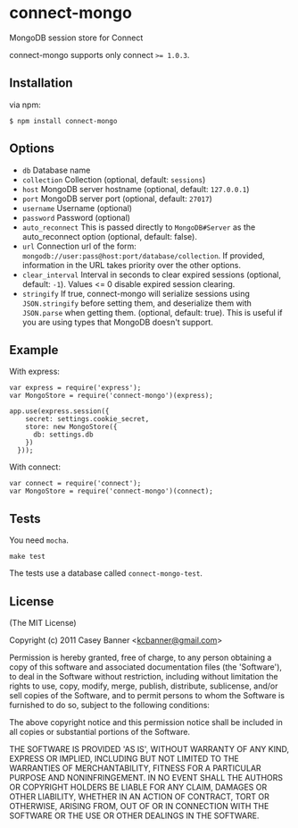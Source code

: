 # connect-mongo

  MongoDB session store for Connect

  connect-mongo supports only connect `>= 1.0.3`.

## Installation

via npm:

    $ npm install connect-mongo

## Options

  - `db` Database name
  - `collection` Collection (optional, default: `sessions`) 
  - `host` MongoDB server hostname (optional, default: `127.0.0.1`)
  - `port` MongoDB server port (optional, default: `27017`)
  - `username` Username (optional)
  - `password` Password (optional)
  - `auto_reconnect` This is passed directly to `MongoDB#Server` as the auto_reconnect
                     option (optional, default: false).
  - `url` Connection url of the form: `mongodb://user:pass@host:port/database/collection`.
          If provided, information in the URL takes priority over the other options.
  - `clear_interval` Interval in seconds to clear expired sessions (optional, default: `-1`).
          Values <= 0 disable expired session clearing.
  - `stringify` If true, connect-mongo will serialize sessions using `JSON.stringify` before
                setting them, and deserialize them with `JSON.parse` when getting them.
                (optional, default: true). This is useful if you are using types that 
                MongoDB doesn't support.

## Example

With express:

    var express = require('express');
    var MongoStore = require('connect-mongo')(express);

    app.use(express.session({
        secret: settings.cookie_secret,
        store: new MongoStore({
          db: settings.db
        })
      }));

With connect:

    var connect = require('connect');
    var MongoStore = require('connect-mongo')(connect);


## Tests

You need `mocha`.

    make test

The tests use a database called `connect-mongo-test`.

## License 

(The MIT License)

Copyright (c) 2011 Casey Banner &lt;kcbanner@gmail.com&gt;

Permission is hereby granted, free of charge, to any person obtaining
a copy of this software and associated documentation files (the
'Software'), to deal in the Software without restriction, including
without limitation the rights to use, copy, modify, merge, publish,
distribute, sublicense, and/or sell copies of the Software, and to
permit persons to whom the Software is furnished to do so, subject to
the following conditions:

The above copyright notice and this permission notice shall be
included in all copies or substantial portions of the Software.

THE SOFTWARE IS PROVIDED 'AS IS', WITHOUT WARRANTY OF ANY KIND,
EXPRESS OR IMPLIED, INCLUDING BUT NOT LIMITED TO THE WARRANTIES OF
MERCHANTABILITY, FITNESS FOR A PARTICULAR PURPOSE AND NONINFRINGEMENT.
IN NO EVENT SHALL THE AUTHORS OR COPYRIGHT HOLDERS BE LIABLE FOR ANY
CLAIM, DAMAGES OR OTHER LIABILITY, WHETHER IN AN ACTION OF CONTRACT,
TORT OR OTHERWISE, ARISING FROM, OUT OF OR IN CONNECTION WITH THE
SOFTWARE OR THE USE OR OTHER DEALINGS IN THE SOFTWARE.